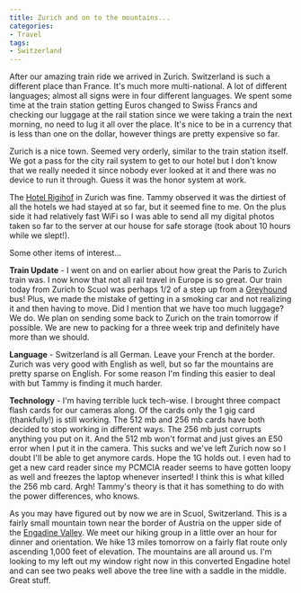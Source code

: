 ```yaml
---
title: Zurich and on to the mountains...
categories:
- Travel
tags:
- Switzerland
---
```


After our amazing train ride we arrived in Zurich. Switzerland is such a different place than France. It's much more multi-national. A lot of different languages; almost all signs were in four different languages. We spent some time at the train station getting Euros changed to Swiss Francs and checking our luggage at the rail station since we were taking a train the next morning, no need to lug it all over the place. It's nice to be in a currency that is less than one on the dollar, however things are pretty expensive so far.

Zurich is a nice town. Seemed very orderly, similar to the train station itself. We got a pass for the city rail system to get to our hotel but I don't know that we really needed it since nobody ever looked at it and there was no device to run it through. Guess it was the honor system at work.

The [Hotel Rigihof](http://www.hotel-rigihof.ch/) in Zurich was fine. Tammy observed it was the dirtiest of all the hotels we had stayed at so far, but it seemed fine to me. On the plus side it had relatively fast WiFi so I was able to send all my digital photos taken so far to the server at our house for safe storage (took about 10 hours while we slept!).

Some other items of interest...

**Train Update** - I went on and on earlier about how great the Paris to Zurich train was. I now know that not all rail travel in Europe is so great. Our train today from Zurich to Scuol was perhaps 1/2 of a step up from a [Greyhound](http://www.greyhound.com/) bus! Plus, we made the mistake of getting in a smoking car and not realizing it and then having to move. Did I mention that we have too much luggage? We do. We plan on sending some back to Zurich on the train tomorrow if possible. We are new to packing for a three week trip and definitely have more than we should.

**Language** - Switzerland is all German. Leave your French at the border. Zurich was very good with English as well, but so far the mountains are pretty sparse on English. For some reason I'm finding this easier to deal with but Tammy is finding it much harder.

**Technology** - I'm having terrible luck tech-wise. I brought three compact flash cards for our cameras along. Of the cards only the 1 gig card (thankfully!) is still working. The 512 mb and 256 mb cards have both decided to stop working in different ways. The 256 mb just corrupts anything you put on it. And the 512 mb won't format and just gives an E50 error when I put it in the camera. This sucks and we've left Zurich now so I doubt I'll be able to get anymore cards. Hope the 1G holds out. I even had to get a new card reader since my PCMCIA reader seems to have gotten loopy as well and freezes the laptop whenever inserted! I think this is what killed the 256 mb card. Argh! Tammy's theory is that it has something to do with the power differences, who knows.

As you may have figured out by now we are in Scuol, Switzerland. This is a fairly small mountain town near the border of Austria on the upper side of the [Engadine Valley](http://www.ryderwalker.com/regional_engadine.html). We meet our hiking group in a little over an hour for dinner and orientation. We hike 13 miles tomorrow on a fairly flat route only ascending 1,000 feet of elevation. The mountains are all around us. I'm looking to my left out my window right now in this converted Engadine hotel and can see two peaks well above the tree line with a saddle in the middle. Great stuff.
